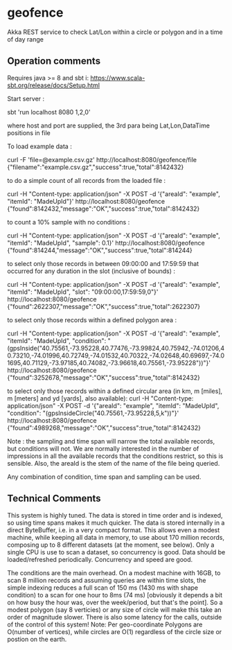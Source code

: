 # geofence
Akka REST service to check Lat/Lon within a circle or polygon and in a time of day range

Operation comments
------------------

Requires java >= 8 and sbt i: https://www.scala-sbt.org/release/docs/Setup.html

Start server :

  sbt 'run localhost 8080 1,2,0'

  where host and port are supplied, the 3rd para being
        Lat,Lon,DataTime positions in file

To load example data :

  curl -F 'file=@example.csv.gz' http://localhost:8080/geofence/file
  {"filename":"example.csv.gz","success":true,"total":8142432}

to do a simple count of all records from the loaded file :

  curl -H "Content-type: application/json" -X POST -d '{"areaId": "example", "itemId": "MadeUpId"}' http://localhost:8080/geofence
  {"found":8142432,"message":"OK","success":true,"total":8142432}

to count a 10% sample with no conditions :

  curl -H "Content-type: application/json" -X POST -d '{"areaId": "example", "itemId": "MadeUpId", "sample": 0.1}'  http://localhost:8080/geofence
  {"found":814244,"message":"OK","success":true,"total":814244}

to select only those records in between 09:00:00 and 17:59:59 that occurred for any duration in the slot (inclusive of bounds) :

  curl -H "Content-type: application/json" -X POST -d '{"areaId": "example", "itemId": "MadeUpId", "slot": "09:00:00,17:59:59,0"}'  http://localhost:8080/geofence
  {"found":2622307,"message":"OK","success":true,"total":2622307}

to select only those records within a defined polygon area :

  curl -H "Content-type: application/json" -X POST -d '{"areaId": "example", "itemId": "MadeUpId", "condition": "(gpsInside(\"40.75561,-73.95228,40.77476,-73.99824,40.75942,-74.01206,40.73210,-74.01996,40.72749,-74.01532,40.70322,-74.02648,40.69697,-74.01695,40.71129,-73.97185,40.74082,-73.96618,40.75561,-73.95228\"))"}'  http://localhost:8080/geofence
  {"found":3252678,"message":"OK","success":true,"total":8142432}

to select only those records within a defined circular area (in km, m [miles], m [meters] and yd [yards], also available):
  curl -H "Content-type: application/json" -X POST -d '{"areaId": "example", "itemId": "MadeUpId", "condition": "(gpsInsideCircle(\"40.75561,-73.95228,5,k\"))"}'  http://localhost:8080/geofence
  {"found":4989268,"message":"OK","success":true,"total":8142432}

Note : the sampling and time span will narrow the total available records, but conditions will not. We are normally interested in the number of impressions in all the available records that the conditions restrict, so this is sensible. Also, the areaId is the stem of the name of the file being queried.

Any combination of condition, time span and sampling can be used.

Technical Comments
------------------

This system is highly tuned. The data is stored in time order and is indexed, so using time spans makes it much quicker. The data is stored internally in a direct ByteBuffer, i.e. in a very compact format. This allows even a modest machine, while keeping all data in memory, to use about 170 million records, composing up to 8 different datasets (at the moment, see below). Only a single CPU is use to scan a dataset, so concurrency is good. Data should be loaded/refreshed periodically. Concurrency and speed are good.

The conditions are the main overhead. On a modest machine with 16GB, to scan 8 million records and assuming queries are within time slots, the simple indexing reduces a full scan of 150 ms (1430 ms with shape condition) to a scan for one hour to 8ms (74 ms) [obviously it depends a bit on how busy the hour was, over the week/period, but that's the point]. So a modest polygon (say 8 verticies) or any size of circle will make this take an order of magnitude slower. There is also some latency for the calls, outside of the control of this system! Note: Per geo-coordinate Polygons are O(number of vertices), while circles are O(1) regardless of the circle size or postion on the earth.
